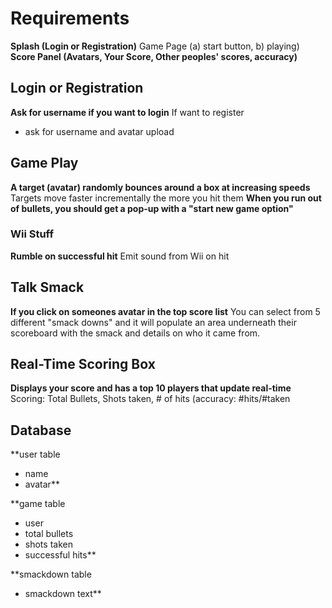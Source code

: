 # Requirements #

**Splash (Login or Registration)** Game Page (a) start button, b) playing)
**Score Panel (Avatars, Your Score, Other peoples' scores, accuracy)**

## Login or Registration ##
**Ask for username if you want to login** If want to register
  * ask for username and avatar upload

## Game Play ##

**A target (avatar) randomly bounces around a box at increasing speeds** Targets move faster incrementally the more you hit them
**When you run out of bullets, you should get a pop-up with a "start new game option"**

### Wii Stuff ###
**Rumble on successful hit** Emit sound from Wii on hit

## Talk Smack ##
**If you click on someones avatar in the top score list** You can select from 5 different "smack downs" and it will populate an area underneath their scoreboard with the smack and details on who it came from.

## Real-Time Scoring Box ##

**Displays your score and has a top 10 players that update real-time** Scoring: Total Bullets, Shots taken, # of hits (accuracy: #hits/#taken

## Database ##

**user table
  * name
  * avatar**

**game table
  * user
  * total bullets
  * shots taken
  * successful hits**

**smackdown table
  * smackdown text**

